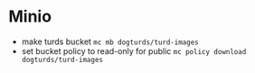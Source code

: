 # Minio

- make turds bucket `mc mb dogturds/turd-images`
- set bucket policy to read-only for public `mc policy download dogturds/turd-images`